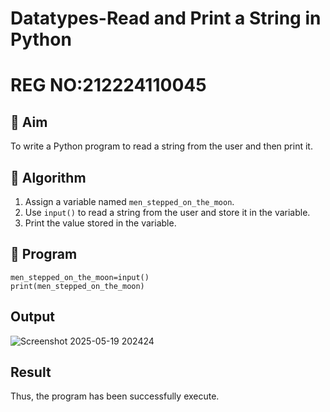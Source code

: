 # Datatypes-Read and Print a String in Python
# REG NO:212224110045
## 🎯 Aim
To write a Python program to read a string from the user and then print it.

## 🧠 Algorithm
1. Assign a variable named `men_stepped_on_the_moon`.
2. Use `input()` to read a string from the user and store it in the variable.
3. Print the value stored in the variable.

## 🧾 Program

```
men_stepped_on_the_moon=input()
print(men_stepped_on_the_moon)
```
## Output

![Screenshot 2025-05-19 202424](https://github.com/user-attachments/assets/7dc3ae2a-c040-4fdd-b7a5-ff6b55cd75ce)

## Result

Thus, the program has been successfully execute.
